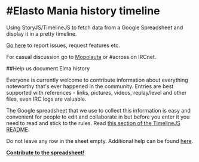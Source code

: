 #Elasto Mania history timeline
=====

Using StoryJS/TimelineJS to fetch data from a Google Spreadsheet and display it in a pretty timeline.

[Go here](https://github.com/demiters/elma-timeline/issues) to report issues, request features etc.

For casual discussion go to [Mopolauta](http://mopolauta.moposite.com/) or #across on IRCnet.

##Help us document Elma history

Everyone is currently welcome to contribute information about everything noteworthy that's ever happened in the community. Entries are best supported with references - links, pictures, videos, replay/level and other files, even IRC logs are valuable.

The Google spreadsheet that we use to collect this information is easy and convenient for people to edit and collaborate in but before you enter it you need to read and stick to the rules. Read [this section of the TimelineJS README](https://github.com/NUKnightLab/TimelineJS#google-docs).

Do not leave any row in the sheet empty. Additional help can be found [here](http://timeline.knightlab.com/#help).

[**Contribute to the spreadsheet!**](https://docs.google.com/spreadsheet/ccc?key=0AldnkYMPn1tydFVzX3lCUjR2eGtqMjZVZlMwT3pYZHc#gid=0)
